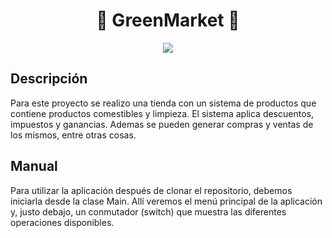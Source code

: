 <h1 align = "center">🍏 GreenMarket 🍏</h1>
<p align="center">
<img src="https://i.ibb.co/0h1pMFc/cf4881ea-2f88-4c92-896b-53f0f39ce034.jpg" style="max-width: 100%; display: inline-block;" />
</p>

## Descripción

Para este proyecto se realizo una tienda con un sistema de productos que contiene productos comestibles y limpieza. El sistema aplica descuentos, impuestos y ganancias. Ademas se pueden generar compras y ventas de los mismos, entre otras cosas.

## Manual

Para utilizar la aplicación después de clonar el repositorio, debemos iniciarla desde la clase Main. Allí veremos el menú principal de la aplicación y, justo debajo, un conmutador (switch) que muestra las diferentes operaciones disponibles.
